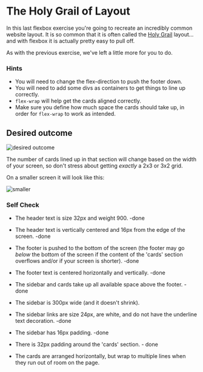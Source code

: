 # The Holy Grail of Layout

In this last flexbox exercise you're going to recreate an incredibly common website layout. It is so common that it is often called the [Holy Grail](https://www.google.com/search?q=holy+grail+layout&tbm=isch&sclient=img) layout... and with flexbox it is actually pretty easy to pull off.

As with the previous exercise, we've left a little more for you to do.

### Hints
- You will need to change the flex-direction to push the footer down.
- You will need to add some divs as containers to get things to line up correctly.
- `flex-wrap` will help get the cards aligned correctly.
-  Make sure you define how much space the cards should take up, in order for `flex-wrap` to work as intended.

## Desired outcome

![desired outcome](./desired-outcome.png)

The number of cards lined up in that section will change based on the width of your screen, so don't stress about getting _exactly_ a 2x3 or 3x2 grid.

On a smaller screen it will look like this:

![smaller](./desired-outcome-smaller.png)

### Self Check
- The header text is size 32px and weight 900. -done

- The header text is vertically centered and 16px from the edge of the screen. -done

- The footer is pushed to the bottom of the screen (the footer may go _below_ the bottom of the screen if the content of the 'cards' section overflows and/or if your screen is shorter). -done

- The footer text is centered horizontally and vertically. -done

- The sidebar and cards take up all available space above the footer. -done

- The sidebar is 300px wide (and it doesn't shrink).

- The sidebar links are size 24px, are white, and do not have the underline text decoration. -done

- The sidebar has 16px padding. -done

- There is 32px padding around the 'cards' section. - done

- The cards are arranged horizontally, but wrap to multiple lines when they run out of room on the page.
